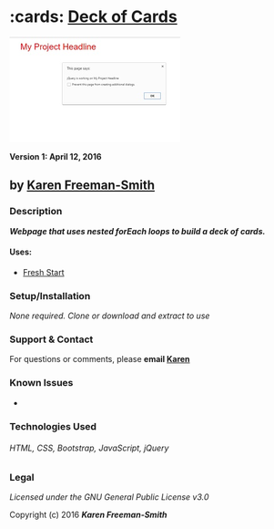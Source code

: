 # :cards: [Deck of Cards](http://karenfreemansmith.github.io/carddeck)
![project screenshot](/img/screenshot.jpg)

__Version 1: April 12, 2016__
## by [Karen Freeman-Smith](http://karenfreemansmith.github.io)

### Description
__*Webpage that uses nested forEach loops to build a deck of cards.*__

#### Uses:
* [Fresh Start](http://karenfreemansmith.github.io/freshstart)

### Setup/Installation
*None required. Clone or download and extract to use*

### Support & Contact
For questions or comments, please __email [Karen](karenfreemansmith@gmail.com)__

### Known Issues
*

### Technologies Used
###### HTML, CSS, Bootstrap, JavaScript, jQuery

### Legal
*Licensed under the GNU General Public License v3.0*

Copyright (c) 2016 **_Karen Freeman-Smith_**
